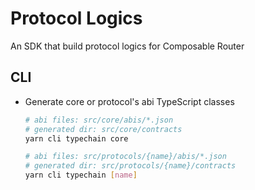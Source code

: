 # Protocol Logics

An SDK that build protocol logics for Composable Router

## CLI

- Generate core or protocol's abi TypeScript classes

  ```sh
  # abi files: src/core/abis/*.json
  # generated dir: src/core/contracts
  yarn cli typechain core
  ```

  ```sh
  # abi files: src/protocols/{name}/abis/*.json
  # generated dir: src/protocols/{name}/contracts
  yarn cli typechain [name]
  ```
